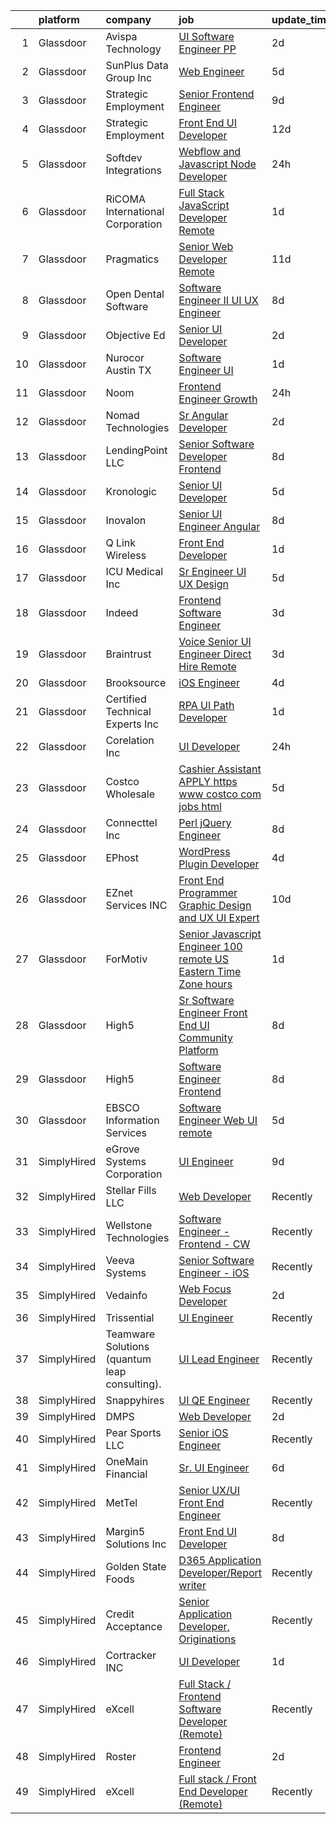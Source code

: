 

|    | platform    | company                                       | job                                                                                                                                                                                                                                                                                                                                                                                                                                                                                                                                                                                                                                                                                                                                                                                                                                                                                                                                                                                                                                                                                                                                                                                                                                                                                                             | update_time   | location                      |
|---:|:------------|:----------------------------------------------|:----------------------------------------------------------------------------------------------------------------------------------------------------------------------------------------------------------------------------------------------------------------------------------------------------------------------------------------------------------------------------------------------------------------------------------------------------------------------------------------------------------------------------------------------------------------------------------------------------------------------------------------------------------------------------------------------------------------------------------------------------------------------------------------------------------------------------------------------------------------------------------------------------------------------------------------------------------------------------------------------------------------------------------------------------------------------------------------------------------------------------------------------------------------------------------------------------------------------------------------------------------------------------------------------------------------|:--------------|:------------------------------|
|  1 | Glassdoor   | Avispa Technology                             | [UI Software Engineer  PP](https://www.glassdoor.com/partner/jobListing.htm?pos=119&ao=1110586&s=58&guid=000001825307fad4a32f4ea7f338e55c&src=GD_JOB_AD&t=SR&vt=w&ea=1&cs=1_f584b1b8&cb=1659250408564&jobListingId=1008035918115&cpc=F7A2269C793D5877&jrtk=3-0-1g99gfunqjij6801-1g99gfuo9i6iq800-6db3352afe9f26c7--6NYlbfkN0Dj2d0qKPEJP0fpBViK7V-TZwXvjpwqshPgAnSSx4qW-KrhPkyDM9HZpLSjbx7r2sgr07B5ZpXJaRwM7wpN0TToNUaxipErf4j_Metn0O2fOFCrfAF-FqIIyQsd7_E3sHuL2a5wW7N2NEKBtT1dYTk3YfJva3TLnh2PWI6TU-QC_SJL0BEWiEnUHvxRgIaWq8LsT1mHhSXLQp4oK4NThCOicgHC7m9p7lwt5c8IYbWOK9BXYNfO7Ju036fLlQM355OCxrMV9kbGudWVFI8SgisrRIby_1ETf3brt0V4shZEiPqNHOwNsvqjt1fgroewAio7PHXQeJ-r0gZqoPBJeUs3qXUmmTG4zxagqrTMOViaJp3KwbiB7Y6DX_dCICfNAOLVJ4wxSkzUIV9W7WYrw2qjPHgwBLkkGqZozU--a68cBTeRo9HIPTiZZy69mcTltnkq1n9FUeNQlQon7h0pvOSG)                                                                                                                                                                                                                                                                                                                                                                                                                                                                                             | 2d            | Sunnyvale, CA                 |
|  2 | Glassdoor   | SunPlus Data Group  Inc                       | [Web Engineer](https://www.glassdoor.com/partner/jobListing.htm?pos=128&ao=1110586&s=58&guid=000001825307fad4a32f4ea7f338e55c&src=GD_JOB_AD&t=SR&vt=w&ea=1&cs=1_35724065&cb=1659250408565&jobListingId=1008027821993&cpc=1CBFC3E34E2A31FF&jrtk=3-0-1g99gfunqjij6801-1g99gfuo9i6iq800-2d7be632629f4931--6NYlbfkN0BK9GXDcakwdiqmeo8o-2GvkYnmPkq7xevAHdeF_847qtWIb67PS4cSfsMCZRSVvnNIk6nLpPdokOLOeJcGsrW85yDhUf9o1s5guq2_oYdi2Tv-iBAmztpNJsq_fLyxYtkf5MuU7zh0L0RM_1JInW9H_JpAWl88y4BilZXPQBVLgnjfnjuUktiDBINn8MmAl-T3KPFbTX6zxTSobuqpHiUwmiKhDYI1bqMAUkn4melsuFXzeS3wHVBWBlz6bVhsNadqtPocIPv1UBB_PdN6vfCOv9Qs-6mGybKEVsL7Tu_IPvq4pg-mjyjeEF_qUHp14kEO2O3JxpljDAH1xvB6VE1nZ09-L2SKhPEFSCLa99sh72XfR6ay2kYOddcs6F91vM54QoWZXOuAHDSyXlY7D9dY7L_pSiVvGnQyHPI3WAmffJwB9o-qbM1r-a6c-1lysbh2ijuM1FSgaKDsYsK6nBDgcntrF4oPwy0TRB6OEs0o0Zm6XKi1VEK9)                                                                                                                                                                                                                                                                                                                                                                                                                                                                         | 5d            | Columbia, SC                  |
|  3 | Glassdoor   | Strategic Employment                          | [Senior Frontend Engineer](https://www.glassdoor.com/partner/jobListing.htm?pos=125&ao=1110586&s=58&guid=000001825307fad4a32f4ea7f338e55c&src=GD_JOB_AD&t=SR&vt=w&ea=1&cs=1_03da1ad3&cb=1659250408565&jobListingId=1008021162490&cpc=C0FAF87ADD587446&jrtk=3-0-1g99gfunqjij6801-1g99gfuo9i6iq800-3e093067b2bc1675--6NYlbfkN0B-fTUegnOdPWDV05CiIhIi2qlOzw6WOcAKK9Y9LqNfmkdqQGIHGuk22dJTa4a7o2Zm659bD4y-0enmaxYKOj12cdy0joGV5lvFUseZAyXdm7_kST2DsD0X4v72joM3Fl4zdqbk6iyDcJ7Ge5pcMHWVuQdtTgi2gMvOm2OLf3OPAbCVKhYRHdUcTraEFNmcHESrt5FE0PedN92ozR7jIUukYzLDsxx2yD8hiYEsyUaKlMy79jmIOvZkJOK2Vi-XivfAvM3H6odLddB2wMyoaPcRdx18j0zQpKmCn8IMOyYo7qTqzOGC2jZ1L1JfuNDIyTCFDlHQXap-tKER5Nu1MEWtEZTIEniH4p5Jkqqszi9GmFkxdlwd8pkg_AANrkfbu8vfc1nq264uWn-0HUu7IEflncnyvG1JPCf0YYy_6NBEOrRwQ4N1MQ3-pHipfpOTi_H5jNgHSWniqWCc020Vegq2T0NG7_PYWjIRKYnzFxuZMYLN3uG9RMUY7znaSWcGJp3MWLE6bMlensFfGfMXmzD-f-tzb91eG1SSZqbj1FUs09EI9yglM5qGThdbM22C6nc%3D)                                                                                                                                                                                                                                                                                                                                                                               | 9d            | Remote                        |
|  4 | Glassdoor   | Strategic Employment                          | [Front End UI Developer](https://www.glassdoor.com/partner/jobListing.htm?pos=123&ao=1110586&s=58&guid=000001825307fad4a32f4ea7f338e55c&src=GD_JOB_AD&t=SR&vt=w&ea=1&cs=1_258a5f04&cb=1659250408565&jobListingId=1008012820834&cpc=870769263AED881C&jrtk=3-0-1g99gfunqjij6801-1g99gfuo9i6iq800-26acf8328d027e9d--6NYlbfkN0AEgitr2lGK9-2Owk_bCXKkX9ldcvmrRzAzunryDtq0mgDhLVKVGwIDq9J2-faU1FRRSq8P0TnFy8yRCgt7yuJ_mWfcAskiHKQ8pSlDy8mx1SuKFN8sBsc_HDAtchKH4qpUGuhgI8gE692AJVva2Bolxn2P-NBriw1A2jjG0drS2UonZ9s62X5juxSh2vrN-gnlWX431YvRSW2tRFG5m2jWTc1Fi1TgdKdioYgsnEbMLfA81dHSxJfcy8-f9pkgqColBTEfSn3LF9Kf3ezrW7seRlzv3pDHSag-emswDLW61BuPCc2oecSdHKudYkjNk4NXPDGBJOO4HTTiLcrKsIrevrIiRtuFEug9Qrh1Q9TX0ANYxL78hMHrCy2N9schObBUR0I7JWywBiUfU4vd9Y-7MFNzR0nTf-1f_XwnVGy63jnNaT9iqJIRyQ3ZaFr5zg5NDU3RbYGrVxJOD0zp6yMx-B0eFeiRtGfwePnzmY7o7xfxIrC1lVPu7b4o0pbQS_KEwXUg1Cl46r_yJlHss5gFNvIb4VxPimhYlxsZToG1lnzHt7JiE7w-_tBYfZ9nIrU%3D)                                                                                                                                                                                                                                                                                                                                                                                 | 12d           | Herndon, VA                   |
|  5 | Glassdoor   | Softdev Integrations                          | [Webflow and Javascript   Node Developer](https://www.glassdoor.com/partner/jobListing.htm?pos=110&ao=1110586&s=58&guid=000001825307fad4a32f4ea7f338e55c&src=GD_JOB_AD&t=SR&vt=w&ea=1&cs=1_01e563f1&cb=1659250408562&jobListingId=1008039852720&cpc=AE484BB564079092&jrtk=3-0-1g99gfunqjij6801-1g99gfuo9i6iq800-7bf7142968e3d87e--6NYlbfkN0CPEiJEzZq4I_K6S6Q9VC1QMfIsI0INZ1UYi7vjgDL48QRk5qILklQZGx_ci6Rf8nykHJC4bXzloCJXeEO89jhmH5f6HKjRMK5UBeAoUFy-qM8MhpvSVLPfwxHG3Q45CiDUmuYGNbesg8Q9tGMQQWYLmAi26BT9V7m0nxhfAAA4PGvfNJ7cp1250T9C5wexg9vr_TfVnODzWP-u0ZhhWyMnYp-NNaMWWPC-FwcPh9D5ykMRxpxS6gBhr_vigGoc_ZigPCTVnAurfMNCE1DTQwdxkzHCM_6gLo3_9QCSvCZFKYwJS9kRIKdfgtfGXKOB3ktR1MGHlNbZYA6SOpVGyHi-5Mg2mvfwFIUG1Ch-Jg_CIRAF-54n50nDtSU6mjGoM5GGts09ZDx5ROh6CWlP12oSJXHPQ6sUIryPmBjHeg4u8d_qOdsWsZy5ayKk3A38iLZavWvYE6JrLVzkDC6wub2YZzcWOEaN64tr8lYw5AyXccLQ5xUqBmj2g_O7_kkTjNjR_59j95wGfg%3D%3D)                                                                                                                                                                                                                                                                                                                                                                                                                  | 24h           | Remote                        |
|  6 | Glassdoor   | RiCOMA International Corporation              | [Full Stack JavaScript Developer  Remote ](https://www.glassdoor.com/partner/jobListing.htm?pos=111&ao=1110586&s=58&guid=000001825307fad4a32f4ea7f338e55c&src=GD_JOB_AD&t=SR&vt=w&ea=1&cs=1_5531c337&cb=1659250408562&jobListingId=1008037988912&cpc=4D489A1B82E31BBF&jrtk=3-0-1g99gfunqjij6801-1g99gfuo9i6iq800-e455a5b4ab56d3b8--6NYlbfkN0DAwgduWqBP7ymGN-lTADpinz2i-23XbRAyg5ywqS-MDfYRIU0B2snNG_VhuT-NgPIu5IpxbVgBZoIphIhpKePS53gWodVagidi5j4our3-fb9XFvE-U4VHtc4XXW5erE_UkcGdheGeJ_H8Ab5Vvy-kpas4_oGy6E4OyhWQAs-K2cvrcigiaOoyGt9Kl8QksYd3E501N-uFXfIwr7_c8P64p2d3t5_3aYo7UCoqI-gFSAKM3qwdHYIzK7i1QT4B7i9oDboeMIdxgeat0DTZZjlACT6LW29CL0lLMd0fsB8BNeuvzK_TgHvp4ZEq7l-mNWlEl5uIXhE5Cl5V3sFAmuPCLOYsoc4eYU13CNutoi13qFGqRgNLMBO6OLUFnWvFd5_our_BppoWh2JKIl3why-FzQuomM6Qp46hhxvVgSneEMfu82hICF0zQs8BsS-NNkmKAiREFVY5-Ns9sbVDgx-AFiwOw43ta7trCaldXn35Zje0N7G_nxFgtIV-O6kr8w8aiRry3-Pv6w%3D%3D)                                                                                                                                                                                                                                                                                                                                                                                                                 | 1d            | Remote                        |
|  7 | Glassdoor   | Pragmatics                                    | [Senior Web Developer  Remote](https://www.glassdoor.com/partner/jobListing.htm?pos=129&ao=1110586&s=58&guid=000001825307fad4a32f4ea7f338e55c&src=GD_JOB_AD&t=SR&vt=w&ea=1&cs=1_5921fc32&cb=1659250408566&jobListingId=1008014524995&cpc=5EFBB0462F9C6B7A&jrtk=3-0-1g99gfunqjij6801-1g99gfuo9i6iq800-6c303b26b1977565--6NYlbfkN0B0Rz6hgcQIh48-ryoGcuJx24RtSSk60FM6weBiyw3WPheenBPXPdfYbru-k_1-Vy-Q7ugnpHfR2KJaKp_616l7C633KnYRBffO35aHl6TnWhl-5KURW8bzVkopT5k9Wk2oANUP2FNiI6M0LjgmaJ5U951w9LhgPUO-9zSGFmqktLxh5V8YSzbszGOTBoUaH2x5EXY3UpIAaG2Vir5JVulIpXkMvqCUVylZ7ryUyiw9eTLxsQiPWRTvV4hrm_cEqrJ7HmbwV3l6MwKw_waI_4w9k9QWViwUEf4V1k5VUiixTdY-UN1r8GqwqipHhR9lsqb6Z7U1WCfkcw-ZG38YJatwGubMRhNtVmhMlbFIZMB7ofJWiJzW0jAo2bZjfCHr29aEjgbsRYUceDneLKzVVYlL_S_60q15YXIn_rFRKeVt6IOV08kgJ1QTzwGTJ9OS2KH_vhK8Cbt-b0syI9fYC-RMVW4N-lMcqEnJb3y0k4JmbZQA93bqNgUqhBxiDcHoymnXOoOUW1QFFQ%3D%3D)                                                                                                                                                                                                                                                                                                                                                                                                                             | 11d           | Remote                        |
|  8 | Glassdoor   | Open Dental Software                          | [Software Engineer II  UI UX Engineer ](https://www.glassdoor.com/partner/jobListing.htm?pos=102&ao=1110586&s=58&guid=000001825307fad4a32f4ea7f338e55c&src=GD_JOB_AD&t=SR&vt=w&ea=1&cs=1_14cab2d3&cb=1659250408558&jobListingId=1008022827146&cpc=7BA5D3642D0850DF&jrtk=3-0-1g99gfunqjij6801-1g99gfuo9i6iq800-eeb957c2d2c37376--6NYlbfkN0AKPWZsiSsGVsCbCuz671PqLeCoc4zvkJCuGTk5psuLhccuF8TL43NgKKJDuW9RFOazQhs4XfnXiEbJ18pBGbXdri6ypvQzlDoZpu7F88I5a7h_07Dmr7u6BNZpbXjmUN1x2Uq2jvWgERnOlT1h8swnYsgACBEksXNRNKnepB4Km1f9Ouq_4X5fROsz0h14QhI-G3D-oO9fc5zmCTlPVjo3bAX5QOb37iR_LEZVLv6t8elKi_ODO-4B8iLxuShKaKSZDfIfZtayEPzfOLt9Iio4DK9I_CU0zS3hO5KtG3xwFq1UJRHH9tfNyq4llzMU__A5X1kGZHWfdRxC8GVlvcHa5A-y8LgZzVOpZ0U_cf6Cl5jcytBqfGMs4zmR4nKmlBoqog2fzbyH29CZIyVVLSZ_HjVt7dYBOaHqUmllKpHC9m3y1HxGFpntv5tq_9XHBIG2CT9Pfvgn7pQe4L7kjDXSR_43NUptHxa3nX98oDwgo4WYHT0YcbSbqSDCnDgBisrQYdR_X2VyAsMSwFoqJRTQ)                                                                                                                                                                                                                                                                                                                                                                                                                | 8d            | Salem, OR                     |
|  9 | Glassdoor   | Objective Ed                                  | [Senior UI Developer](https://www.glassdoor.com/partner/jobListing.htm?pos=115&ao=1110586&s=58&guid=000001825307fad4a32f4ea7f338e55c&src=GD_JOB_AD&t=SR&vt=w&ea=1&cs=1_8b134823&cb=1659250408563&jobListingId=1008035561341&cpc=56C4EA4A1A191A49&jrtk=3-0-1g99gfunqjij6801-1g99gfuo9i6iq800-cb65b932bbf5ed28--6NYlbfkN0AXBj8bFyx3AxHsaESFnYy6Jn_Gl6fk4-ScA6Xd9bMEM37iv4si3nfw75_-dmfgMq5h325qvRPKLohiyLVA6HzaD-aOz7ACRAyMjnHYTGE5c8UIAhonRBs8QDrpQZyvfXvQLLfj9ymD5gnRIwIkPBTC-df54-IpvKxF3LWNrVs03yHe7ElUeI4Rd2ZUzdu_vFF5HJE0fe1yYjl4n6FTEcJ6gxbSMc7n5xQrQbE7Dmqsn_rq30H2pmw0vo_0ti9AUanP2LmcbRgK4QtbAJ4fPcl0rBvaOkZ6e6cmYjdSQZNosGqVuJZe6JbC6wW4Yn90IlVGbZZGcHPOGHGQQ5CSlqoPCXX0Z5IgN3dB9elWhrv0iGW0vgVTe1Ov46XkDk24P-lkQN-A_XTlM0EgjZSL6W2djFGyImtz_a3iOxyb7_rxWFPyKLjElWxJoY-uYwlGdcjpDlQihcmurFAr5d_9NX9_RlVYtJQGQTsGjT9gMVSLgpGUwYbp7CyB_Hm0c9Uj3Bg%3D)                                                                                                                                                                                                                                                                                                                                                                                                                                                    | 2d            | Remote                        |
| 10 | Glassdoor   | Nurocor   Austin  TX                          | [Software Engineer   UI](https://www.glassdoor.com/partner/jobListing.htm?pos=107&ao=1110586&s=58&guid=000001825307fad4a32f4ea7f338e55c&src=GD_JOB_AD&t=SR&vt=w&ea=1&cs=1_14d05b3e&cb=1659250408560&jobListingId=1008037760488&cpc=A8EA696C92E7776B&jrtk=3-0-1g99gfunqjij6801-1g99gfuo9i6iq800-392ab37f6ec91e97--6NYlbfkN0AtlW_omU2Xx3W-19HQ_drmTKCWebiHnmA5lS5PDL5G8VZrnQuVcD_r12k4Ct5fvu2DqyUSfvPcl1gawt96ufimpiaFZrad5mSmJI5xcV25oVsHO_nmbKkUqMFnftqyaALer26F8kSbYtgNzFEO3jDC9i0hfJGT193wqc_oW1WILn_K_6yc90fZK8I1BiCRlir77YD7Eju7kmEH5KD8qckwCf81xsnMycx4tqV2mAAgBWVMQUildLvesVKJwIpCmMyNQBBCqC7NxBkC9rnbwX9KqyajOJ2n-_Mogf_iwDrjTuEz-me24xnEVlxvEpmgtdoG-l4LxlZLXCGvoBcLGN78a9jGF70QzKy3o8WFYS29VT_eeLkMt0QhCpcsR65MjK-aCMbeKxk5M0gmteF7v_lU662olBYQ_ZvLIjdbfc9_H5tQZV5gfDl8ygRurmiPvrRaAgP46auHQNrO_5iugUjUk4_AOTBvy36cXQwz69etdZZX2eVgr1UrBSbDGFihq4xsWZ2KVcdSdQ%3D%3D)                                                                                                                                                                                                                                                                                                                                                                                                                                   | 1d            | Remote                        |
| 11 | Glassdoor   | Noom                                          | [Frontend Engineer  Growth](https://www.glassdoor.com/partner/jobListing.htm?pos=103&ao=1110586&s=58&guid=000001825307fad4a32f4ea7f338e55c&src=GD_JOB_AD&t=SR&vt=w&cs=1_1d5f4cc9&cb=1659250408557&jobListingId=1008039826199&cpc=1959DAF898583D65&jrtk=3-0-1g99gfunqjij6801-1g99gfuo9i6iq800-a7d03ac8189c0a86--6NYlbfkN0AjMFp_ezpzrHLr4sq-SQAEo_r3J9ONvXwdD9Yq9WI6NZWHzFj2Ev0Fnbe7ubtrDPiBzqr9xNJaiOr5JHb_VXo1fkLqSM4ISc3x1pB8GNgB2LayhtBpDajJI9xAGyDvGx34i1HK5PYI1s0k5A_6ZMXkYD1b146yHNEysWkqLK24AzCN9SSb3lhlExDwhc2e5tvpWCJJjtltiBZmKWP4h-uIG7_n37_2JZS4zWi6mh6YMzSfRM1znvGGnLImey_Bgx6QjM_kjEybEpFzwueY-t6qqttOgUrIVJVCKt-Pkf9AiDF2uwMusn8V_3GV93QVOgRDRNDRhyNAjigrw_UgD15yzGtA3A6M6RB74AKXv8txu_rOpKN4Z6x8Z8sx7Apmz6CJpPvp_UWUAi6SzYzjSHD8GZNfP_UuIW8vo7vkEh_4HbNy356PXWw_pMyTA6-omkKBI5klWxb4uuhVWxY5Ulfht53RmyKDbUrfY3XWGDvAGgGhDomK3tSSXq9M2DZafWFue7n00o9oGrazVu9J8uhTNdwLV4Zun_b5c_Sglsxfkc8dL5fvzBNp3dB9FBPmXz5LlMQe5coNoqksYrv65puhWAmGUEzJieYpg446tJQ9ZxIOsuR4ges57xJo7NMx2uNZsOyTNG3SBTS1nLFDyS_mmjc8QeBcyZhj7O-3phUjjJc01FIKhwz30EHnT7AARTD2EJOV_9pp7vUmeBZrmgOu6dFtPCdC5nGmpCBY8ZeChRRnObEVnFgIHaM-_c-b3RJx5jV01-UGHAZxDAfUb3ZRD29wBHgMKGRzcdoMHcdPyhAR6gfgJdEGIF8CJ2aG4-q8CNAccgRYl51KoUnkj8xVQUNcYxV-YuN_3ZF_t0QijVI0NXo1XGHhiQCuryyL8HY0ziIB_J5zieT8KmIU5nsMURzmXIdNNe26O3BolotW3-fo512tVfPb) | 24h           | New York, NY                  |
| 12 | Glassdoor   | Nomad Technologies                            | [Sr  Angular Developer](https://www.glassdoor.com/partner/jobListing.htm?pos=114&ao=1110586&s=58&guid=000001825307fad4a32f4ea7f338e55c&src=GD_JOB_AD&t=SR&vt=w&ea=1&cs=1_e4113b5a&cb=1659250408563&jobListingId=1008035883689&cpc=D01F56F24F237C35&jrtk=3-0-1g99gfunqjij6801-1g99gfuo9i6iq800-c792e21246ef6fdc--6NYlbfkN0DuVYiugUxfe4spVr7yqiM4Wx80ZpeOa3v6IxYcPh-fbdcZkxit8rJXyDMNwMmwmYMFIw1dqcv6O7JebwnKrFjlIKSs9ZqdE1g9JFbo4JBRoAbf042OVN_AqQl98AZEwbmBEAMKc6whpLqSGzXCFhhKyxv-ha_rjCUc13vXCXwuNDG9USj_QdodlHXmGIeXdqXgA4MUdIxSc2KT450q14gUwzHzCe68uesVbq9pTzRaRcyLmUJFhRS_jum1mqndzBGfLir5m95a0pAbkDjiYHK35vo7t-7-Rx4dlG-uar6fy0bastAm7MSGGsiRp1hkZsZNQ_bgm3Uosz9TABrW0bvZrlrE8gS5a1lkJ53s9VzqG2TFcV7saSlQgL9vrFZRmR2MhmVbc_hGkSAyXMZ-I9mmc0tZMCedcHbyA24y2Yv5n78CVpolP7shgj40o-7i8V72JKU7YsbylTcuzjZUsaKHebRI7bWV19vazf0POQJGS8eRXEP3PnuNVWjAuT8pj-XS-agA3rURLw%3D%3D)                                                                                                                                                                                                                                                                                                                                                                                                                                    | 2d            | Remote                        |
| 13 | Glassdoor   | LendingPoint LLC                              | [Senior Software Developer  Frontend](https://www.glassdoor.com/partner/jobListing.htm?pos=120&ao=1110586&s=58&guid=000001825307fad4a32f4ea7f338e55c&src=GD_JOB_AD&t=SR&vt=w&cs=1_67e1ba41&cb=1659250408564&jobListingId=1008023577553&cpc=FD0C804CFA90C8E1&jrtk=3-0-1g99gfunqjij6801-1g99gfuo9i6iq800-82fa04a05c3a09ae--6NYlbfkN0AMU85yDPFKRmyNaJX4vsZzzCZO8oGW3wN3dIQS5LuX8APSEdPLZuyb0wEk9g8ACfIYtRd5OYhqVF7PEYILND5L5ULGQoXJqPDg85ajoEp9eiwBN-yo4Ety9oRhcNMcfo8gSCGC_MNm0DhyPSkrPsHd5NLfAJLy_E5cihRLXRfhqSiDCRkttL6mZRv-bFAmdJ3wwLWiav2ldACiHXAOFHtIJEUf-_NG7UlztxOdDCluDZVL4lzLc2jPvmTJBlG78uMrrpt_elrsRVhBDH_HCZf4LoVOT5SXmtFrD1JZUKDYBHWrHD50ZGz3GTX533wGaKmJWmpW8YEqLxC0-4-JVaMIknY4ANbkThmd4PGGUd8DSAUrbK51AaS8dekVblfq-UJiRdZPhPsoIiPHOKeWad8-inMrNruaDmWKij6WQnTNSGBYp2Lh5P5Z6HzYJBhGqJASjpcvuWpjAKAfzJPNVJaYXa5_ofSBdzL2xOXo4CHQprY79Rxl4gLt2rhq06sZEPEwJL67a-XOgxbZqKG_7ZbqgFevYiR26MykwNeqU9Q93ir6ycxtvW4HreXOoyiLin5DDeGzYhbrGP0FPdlSvBNYW4M-8u5gnqO85r0xefRfsaavY7GrA6ewkVZixiMDQfyU0N7aKGPAv26ONDCxdlS-AK5d1F5nGbQ%3D)                                                                                                                                                                                                                                                                         | 8d            | Remote                        |
| 14 | Glassdoor   | Kronologic                                    | [Senior UI Developer](https://www.glassdoor.com/partner/jobListing.htm?pos=105&ao=1110586&s=58&guid=000001825307fad4a32f4ea7f338e55c&src=GD_JOB_AD&t=SR&vt=w&ea=1&cs=1_a619612f&cb=1659250408559&jobListingId=1008028581740&cpc=DC9BC4DEE5BC1459&jrtk=3-0-1g99gfunqjij6801-1g99gfuo9i6iq800-1e24a7a3f0bdbab5--6NYlbfkN0CXEglUD0u-VhXktgQN4usDMCM8iGQKWbysSPq1pA8oCLVjbXlFZW1dleHVfxx5ilBbIbMWXyFCO8qEIg5kF_cxnPNbaKVUiD4PuoTCAHgwfGszFW6_Yaw-MR-_p4cjDTnFH61syHmBgrlUmZY8XpLICqzD9giWinB4TN3l8vLeyaPYroYLcNTU1s6yEipKIpqk174902_nkzTvkZKl2hwBh4L-w1kwtId8TrvkOVgaebgU4Lff3TY072KCzsrO6iR0Ml7uF1Eb-iJSkVPCfNbWkLee80DiF-ffbBIH_kgcEdSNO9Mptxt4pyb99gYo4vIGKux-NWPQOXxrpqKGRZxkzS9Ijxg7xHJ-sCqi43uaI7HrYpo6q5esnQ01CSp5lCMmDFLaFORIiqivJf7TxIobXF5GWd97LA34UKL9X_5rmkNoLunDtu1hsinjrk9_Ps3VkKKMxKrL5YEeqaU9YEEgTT4bb9py8c6e9RmI559qCc0EaBH4s475DTAt5SIicHE%3D)                                                                                                                                                                                                                                                                                                                                                                                                                                                    | 5d            | Austin, TX                    |
| 15 | Glassdoor   | Inovalon                                      | [Senior UI Engineer  Angular ](https://www.glassdoor.com/partner/jobListing.htm?pos=126&ao=1110586&s=58&guid=000001825307fad4a32f4ea7f338e55c&src=GD_JOB_AD&t=SR&vt=w&ea=1&cs=1_7fcc6f76&cb=1659250408565&jobListingId=1008023536583&cpc=9C2286EA3771AAF6&jrtk=3-0-1g99gfunqjij6801-1g99gfuo9i6iq800-d1f6d6f227abb413--6NYlbfkN0CIjWpXJ088CnaNPA5ryed57scRotG6GJGTmtz3oHybueGMWJWokKh6_0uZKd4MIkG-WsahxsipohiRROrzVkWoaxIDQNalNMKJgjb1njPpdwVWt3XmAqXiI1UIlot8Bc8qmhinE2azl4HBUkbUEQwAUPw3gWWFmZEGFRobaqU4ul8v_2_87zX1ADS_TtRjJzqoicitGkIGaTG6iPG8XQpSBbDlYg5dDc8Yss-LxHmc_SzZUhIBGOJxn6PtN3NAJK1FGwf-6oG_CRL7vXpyZG9IQAjEVFjLDz6h6UUg-8v9tnu7b4vg-ohVoaGTPABgrGO20m92nsQd4-7fohkusQlZN0RrVxJmD2cumZqdYEFZ6dhaK33T_i16odrrSzfdEzKluGb5fqAEEDEovk6zezncH7Zy6gHW4BgErrGjopzswCT7YLb6u-57u0mhn_CzDrMobtTYI79zWIosmktq8jT0o8xo-74L_cbZfmaT4rDTY-HYb_lZFQJxq1UATDnTGB9WnVIj_CZOkQ%3D%3D)                                                                                                                                                                                                                                                                                                                                                                                                                             | 8d            | Remote                        |
| 16 | Glassdoor   | Q Link Wireless                               | [Front End Developer](https://www.glassdoor.com/partner/jobListing.htm?pos=112&ao=1110586&s=58&guid=000001825307fad4a32f4ea7f338e55c&src=GD_JOB_AD&t=SR&vt=w&ea=1&cs=1_f1192e86&cb=1659250408563&jobListingId=1008038429812&cpc=412D8C26869823CD&jrtk=3-0-1g99gfunqjij6801-1g99gfuo9i6iq800-b18619c45ceab8ad--6NYlbfkN0C1n-7uwLBmXreK9Hz04i1NaXR3ByHk8AHoFYtQOHcucgIE37DlLmIXSSRK0i1kU_85-hID576qVqEttHsyrvG_FHcSHcf_4mCXGhNJy8m9YVAPhz6bNlmbiv3qxIXAsTliKYSGej105Chra5EzpZgIyTtJ8i2hHAYd_wy_LdKhVEq8uiUG_N54d9qgS76gImIqprvc2GJixLPVRboKVAiCnD-ZYKhFAr2r1xZcCyejsnZzNPT3-iGulQcLbD4g8O-2TfLAOrOq0SWffWjIG0Ae0F29dmd8YhL2we1yWBJKNLXs7PsBW9KG8EB7jAYS_nvnYqrG1ldRzy7sEK9f3ARfnOELlbhd3_lXeZgv-j8B-6tl2mFs25eW7H3xtgOj6xizsIRGR2oQ2aESv05Ta0ACNWCFJJKysQFbNgdIamMs1YG6X7W_ScidBUtd8q3cAcnJcOVP5AWpHA2BntgnEsGuad-ybiO69RXtykZdEkt-PMxjJun_MEg-KnaogzeoMOE%3D)                                                                                                                                                                                                                                                                                                                                                                                                                                                    | 1d            | Dania Beach, FL               |
| 17 | Glassdoor   | ICU Medical  Inc                              | [Sr Engineer UI UX Design](https://www.glassdoor.com/partner/jobListing.htm?pos=104&ao=1110586&s=58&guid=000001825307fad4a32f4ea7f338e55c&src=GD_JOB_AD&t=SR&vt=w&ea=1&cs=1_e926dfda&cb=1659250408558&jobListingId=1008028829700&cpc=EA8E16423DBF1421&jrtk=3-0-1g99gfunqjij6801-1g99gfuo9i6iq800-f58bed27097db234--6NYlbfkN0DKLGbq8IuywZhlRPDEu_l-kU269d3FotGI5zF1ovesoIDUTtUJS0iz7kvnrgV9c7X8NvJylGwv8PqAC_H61RidMI8WjT4QHLwaRBJIwzCbj7OYHPng8b-vA1a-W2FBWcBtPh-8uQ-qMOPgBUhnlmDWjvKUt-m7jW8nFbMs3gcGxN2DupSwe9409H8Fo5c2J52Pnlu3ksrEi3fHOmDGKHXu-WnRFB0VfLZvJFIT9OGmszvjWfi7N2cN7aP6It3DJ5Z9tkFLxDLFeF_HoIqa4fYUNvDB15ZegRCyC-NS14gAZg76nDvw4nho91_3_-JHkev9HcSy5bd8ZhnaIzfedvjVCmrPeX0Vzgs-aXQVXFrKH-83zRPwWJH0PGQAw8SihUhOuLK_lW11dSVqDsY-P20_ebjqB91odrCj2ZZ78b57PmNyJ9bmgLAGD2GKol_-Qtbfv-64A9BFYfsrzNBPEhaFnLdsnhOJZ1u2M2PjekPhvy6Pu_2nZL8n_R4piir2VDERkn4Exp34Kw%3D%3D)                                                                                                                                                                                                                                                                                                                                                                                                                                 | 5d            | San Diego, CA                 |
| 18 | Glassdoor   | Indeed                                        | [Frontend Software Engineer](https://www.glassdoor.com/partner/jobListing.htm?pos=116&ao=1110586&s=58&guid=000001825307fad4a32f4ea7f338e55c&src=GD_JOB_AD&t=SR&vt=w&cs=1_eda24ce6&cb=1659250408563&jobListingId=1008033549634&cpc=8507CEB59E1C6AFB&jrtk=3-0-1g99gfunqjij6801-1g99gfuo9i6iq800-d116950515db206d--6NYlbfkN0CiRNM7CVr8YueLFKlzwbFWI0o7IjV438l4sVrvKZ0flpURU_mqoI8E-VxPfg2eTCFcMqyOR2_EOxf3muVEGf3OBhrTrBFb9fSnflLes7wGGOZfkAX2PDd6yj_IKNYLQykHwiL3PQ2jdSwxKnE5hDjCmW5dbsA-JKzeD21-HT1dfI-z_AqT6116HK0gaH5bOcYaJODhs5xiF0_rFmNkII5mI0_TcuRr0cNvQvPwJHchQzblfpGElUp79RE6Adqk5TNjVBPesLFO0o1FpvhjadbasBFcppy01Gd7M0l24KSNj_OagMEt7dyXKk0hUwrM-sNhKr82kuw8yaEcsuiZArHFsrv5HMRGAnMaZWcMdGD1kP3qCBPt0RvG6KD4UZZvyipO7v0SScwYSgzRbAMWMujqh4xEQqVF9me9vtycaToCaW4NnJD5sN5wU0PyOrciUZYn_9NhvxK36RaCeRJ_peSfC_dkfH8EWfs7OyQ9-wj2pnuow2BSjB7auTeIOc7osX_a8AlrAiiSGbvj7RpiSwLX)                                                                                                                                                                                                                                                                                                                                                                                                                                | 3d            | Seattle, WA                   |
| 19 | Glassdoor   | Braintrust                                    | [Voice   Senior UI Engineer   Direct Hire  Remote ](https://www.glassdoor.com/partner/jobListing.htm?pos=130&ao=1110586&s=58&guid=000001825307fad4a32f4ea7f338e55c&src=GD_JOB_AD&t=SR&vt=w&ea=1&cs=1_d74ea321&cb=1659250408566&jobListingId=1008033172562&cpc=32EE424DE2B657EB&jrtk=3-0-1g99gfunqjij6801-1g99gfuo9i6iq800-8b55a12ea23a01e4--6NYlbfkN0AL3dVr72y2kzw2kaN2Ho5i09lACUMjYeOySpm2U6KfangpSdCj5igvGaHR0TeJqvxLkziEP-jQ25UKYcGUjB3CXSFW5IYWjwR6p3IaP8aRSWxDO8gwPX659sjjtpcH0sRuvfS9Lpe0djcfZMSNT1ETcb9VgcEXUCI8NE5Ia7xmWXxF0jApUAU3xaQH2Rcji1sg8nIQOF6yofvr38rMYwZeg8IyW8Mat_s7n9BlVa-8QYB-Lm6nntAU0zrxhxCF_fERO0YeNDk8-tQvEnHg1RxUURXPCHgPpDODJNSdb2jrcy-hhEBflmn5SQxcm9uDy0C4Tw2F0D5IfusksD8GtVI7CaKElS5yxYXcD7gzkPLB6Q1mc7V4WJd2o35wkly44SqBGj4zEsPC6ntnLbRyI5ObHlr4Gao8MaGlruRIM1d5Yv-u199sbnlDjqahs0jaeobhs5jMwhj8eoUvMOM6UwpWtrs2CV73xWqL0x5Gi8obHeB8-sCXkPXjo4kJ3k0IAfGZV_ycPQHap2BDnHc3xcKC1faUqK99NTrQaLaLoXwfQ2fG78wK0CO6XwVUThBKkKXGE-mHtmJsI_5WOcl5G28qcAm47RqkW5mHvdnSKECc5wgeoqD-kVtl72kBtb5ZZVv3kspgabag_pPPyT6T5xL6RGotJ8LEfCMuJJ9vwP-XncAqjyEcdCUsUAQGgvGT_oBx_guYNhV7OMfp0TpXqSQkTCVZscx-WHVQABZcddK2az3NqffpIXM_c-OA6Jk58B0%3D)                                                                                                                                                      | 3d            | Sausalito, CA                 |
| 20 | Glassdoor   | Brooksource                                   | [iOS Engineer](https://www.glassdoor.com/partner/jobListing.htm?pos=127&ao=1110586&s=58&guid=000001825307fad4a32f4ea7f338e55c&src=GD_JOB_AD&t=SR&vt=w&ea=1&cs=1_b20ef9d2&cb=1659250408565&jobListingId=1008030722753&cpc=4050D81B60456B41&jrtk=3-0-1g99gfunqjij6801-1g99gfuo9i6iq800-97567247f9c9d73b--6NYlbfkN0BhNN3PPgKPbTMZB0Y0J5JTZS3FnMM-ugqbblX4_m-srDJielPNCs_lvQXXEB0CV7O2b2RG_ROXfv5iEM2u8WVxiu69NvzF1l24sSYjYhvGRnHR47wyIOnZGim9AFAjIMJIZ5UsLeIdVNsNi5xMdfMY-Y7W9UfCusfkDBmDmJ0XAmZc68kgkq8AzyTLdfVQeeFB9uFli5-3z34wDPBP7KNueZrTWURkl8A0bw0SMqVNp6_FEUdhuqKCqyHd93R60aobhdPMiD_JHGCEFZW4edh08vLVt2itNmpO5mpaQIowoOM9Agj3wEDhDRPdOxX8Z8vu6avszsDUxrU6I6JtIM6D3Px2B86mWzfUsSa8zvOwVOLUxxD9cDZc0Q4B1t-aPSMS_Zz_xodEzWTVeyomx7BAITUVBicgULklbeDtNYBH6NW0NLgE8dS3YBtjIGZSd6PuvuaQOs9OmOc-WN84M021poY6D3N13yLqalbAySqojZdC-YT3piWVW85XvZ-Ns2aF78FQ4lrpjtZ-4ZgIEq7M)                                                                                                                                                                                                                                                                                                                                                                                                                                         | 4d            | Remote                        |
| 21 | Glassdoor   | Certified Technical Experts  Inc              | [RPA UI Path Developer](https://www.glassdoor.com/partner/jobListing.htm?pos=106&ao=1110586&s=58&guid=000001825307fad4a32f4ea7f338e55c&src=GD_JOB_AD&t=SR&vt=w&ea=1&cs=1_3e207b94&cb=1659250408559&jobListingId=1008038352199&cpc=63C68CF611DF075E&jrtk=3-0-1g99gfunqjij6801-1g99gfuo9i6iq800-e2bde329999dd920--6NYlbfkN0BKgzQyzTF1Q9mOsR1amaS-juVGLjHt5Cdom-gEF9y-xY-tlIpRXCPWICSYtOtUb_K6rIB44S7I6QvzWcoud7PiKjEcaqI8-UgpseXhn4BnF0jnZGRQM5TzFl2TGQPJ_-f6qIytSWoYGwjS_Qn-lq-KAjw2yS9isyO1_dNrtlb8BA3iYBrxe3dBGKYu-uA5Ucqw8gGQLFQpoW4dH5-wt2rCyD_fzr7sl7qeegZc_bjZ53tZ1tsZxy7rjUtDN_V8AB2OUdOZ2ItXqcEgsJGdcTa-ovMnL7vlsaPvzoDC9wQSL4ihbu2pstXTlgR1VIBkAVIKO1Ju3mannJ1dWNSMJHgthSWVBT06OW1xISDKfTr_WySgFU1teq8GtmJdWE15TV7234uipR6fjekRCTRu7mntElS96IXPw7hDUH4zqO5T0rTRbFFJlcTybabalPkDRi2_xGAem6AAcEbVPv9T9c7rjyKA7vEStBxfMvixzMA-uciMoAjG-EBAlyZOdbvfDnI-aAoR6ZBMnQ%3D%3D)                                                                                                                                                                                                                                                                                                                                                                                                                                    | 1d            | Arlington, VA                 |
| 22 | Glassdoor   | Corelation Inc                                | [UI Developer](https://www.glassdoor.com/partner/jobListing.htm?pos=121&ao=1110586&s=58&guid=000001825307fad4a32f4ea7f338e55c&src=GD_JOB_AD&t=SR&vt=w&ea=1&cs=1_d1d5d596&cb=1659250408564&jobListingId=1008039215696&cpc=545C0D17DAD7ABB7&jrtk=3-0-1g99gfunqjij6801-1g99gfuo9i6iq800-7b75341c8d9ac5f6--6NYlbfkN0AgTKETZ9eMKRP9QNQdlPnAOIi1BYwYdrGW_sD1bWkbVKBsSu9voCjFuSgVu-OoZOXDLahHml_9WEBhGHMnTLYghBMoFklOjSdKByLxUynzTPhmXHcfQxhnchmypZboLaf02SZ3HVCyvId7HmxqOUa1gQdDQjidSpRBPe6MgGndIDGKh01boJJ92pOPuP7dzE5q7MKF2Hlpg81MgYOr5yvOKHCHNW6rnkceFRe0UAL3JIaLFNwVjaE7fcPP29yLeTIos2sFhs01TxAcZe-w-2t_SFXKsEXhzxuZ6MjDAoV4RJcsZe1DlPT__wbYcXy_gECUAyWqdVsrFR0J46XOQhcCBUIv96VQXadVn9jyiu1TxfOnQuQuc2b0hwkFuKRz_r96KruxH8F7KDEYF5JUdwKMGVm5bY7Iepw3VDwZ7A3YfUb489Pkto7lGiyefT9I-FJ5pYgLBj674PDJkJW86UEnwtD_NfeNb-8CXfu-KmDTcg%3D%3D)                                                                                                                                                                                                                                                                                                                                                                                                                                                                             | 24h           | San Diego, CA                 |
| 23 | Glassdoor   | Costco Wholesale                              | [Cashier Assistant APPLY   https   www costco com jobs html ](https://www.glassdoor.com/partner/jobListing.htm?pos=113&ao=1110586&s=58&guid=000001825307fad4a32f4ea7f338e55c&src=GD_JOB_AD&t=SR&vt=w&ea=1&cs=1_e64555e2&cb=1659250408563&jobListingId=1008028209481&cpc=8795CF9063CD573D&jrtk=3-0-1g99gfunqjij6801-1g99gfuo9i6iq800-e924a98195b3d4b1--6NYlbfkN0AKYC5QpjxDD7S2__pOxPGuIl0e6vMGbtMHcp0wT9Sh0VKw0TTPRJ7WaNYNpEkE5ieBWNfK4CeLOYN3RYOejzHgcH67tYGoj91y-2-JAJLy7eKF1_wxa1JxAduyEDnYbsImxF3sNIzAcVIWuX1fiVaArQRBVXzSJxsSTYXHtspQbGu1jqVMyCF3ljIl2RzSkTzp_lEPYj2_Y646q_mJsNcbxE14_KG2yXcyEI1CpaBhJDEY0fP-AlIUuWOTchafk-Z-rQ2xA0XTkI6HavjWUCAus0xD8kONPCR6HupdRsiR61KwylJJRDMmd1iTll8q1w5b_0w3DfwAuBzfNk6_0khpnY5VH2Nb-2Rp46l9JgdvolP7FeGZWBcFd5CWgipHH43yUK2qNKeOVrEIZEFTYPzsRTPkl2lD4CFJn60SxCl_aH6gyzyQCrxl9RJlJzJ4vNs3CUGfvl_oNQgbMb-JgCwP2yTV-RZWd_c405yA7dRN-zksMDadB-gnUk7Vd7AmcQm7uznu0F2_9r5uHrBftKpH3Tqfu0aSojM%3D)                                                                                                                                                                                                                                                                                                                                                                            | 5d            | Colchester, VT                |
| 24 | Glassdoor   | Connecttel Inc                                | [Perl jQuery Engineer](https://www.glassdoor.com/partner/jobListing.htm?pos=101&ao=1110586&s=58&guid=000001825307fad4a32f4ea7f338e55c&src=GD_JOB_AD&t=SR&vt=w&ea=1&cs=1_aaddd685&cb=1659250408557&jobListingId=1008022688656&cpc=D9A4E834C51D285C&jrtk=3-0-1g99gfunqjij6801-1g99gfuo9i6iq800-65fc7b6679726e51--6NYlbfkN0CuGoi7i9IIRzYCKw7odRfFiIQLhSsx8rfEaZHu5YraOnwlsvsu4ucvUpz3FgdeX5Nc79YJ4rQQ5Di4Y4hwwPn6uFQeSHPksicyitmbQSE9HCSQvIJsseV3OLdLfa8yg2jM7Uy006FMhfRplDfSQ37crXzMGEji5nRjNq7S5JhigiRF2IiHJKypmQ2oqzbxC8f2cuh3nb8MEh--rFn4zoSxxRKd3StKrBwoJZT4Bh0rygnz-rpNhDLZaR5PnBEYyolPwmKR9EPTeVj4RXEV001RZgKCuSss6bF33J8RBXgx9orSanG6570Dxg8KLuRONy1_EkA36Hf960crzpF5fKoIosmGCSAR8iW-ALYapD4Sw9ueiMQKbK5jTL_UdhVHuIQDnisSAA_mDlQJ5n4bh64Jf-zvvw4otewo9ZYJ1XlSn5gsldzHkCACFol8k4fpBmmHSaDUY-SdEs4nNvBsw6YvGMAQ1I8-PYYKZ6MnvwVC101RrScHwRi03AjleslEA4U%3D)                                                                                                                                                                                                                                                                                                                                                                                                                                                   | 8d            | Remote                        |
| 25 | Glassdoor   | EPhost                                        | [WordPress Plugin Developer](https://www.glassdoor.com/partner/jobListing.htm?pos=122&ao=1110586&s=58&guid=000001825307fad4a32f4ea7f338e55c&src=GD_JOB_AD&t=SR&vt=w&ea=1&cs=1_fb745ff4&cb=1659250408564&jobListingId=1008031241451&cpc=ACAF1607C5C1E404&jrtk=3-0-1g99gfunqjij6801-1g99gfuo9i6iq800-8455215f0d853975--6NYlbfkN0C45dLq5MIWT0odO7KRtKRxyZBie2DlayUbT7-8WNCXuiFbPaySH3A-qkUSnTzToMU2odPvSH8TYieGfjJ_T66eiNoOTxuL3ac-j8cUnbsyt-T4Ur3pYTfvCys4qpjPxQFxup3ImrFHJmgFWPB7AT1ZQCkgqTN7QlaLR5c1ef6OH_Z5OK90XJKd4EUX_GtIYj24SJZm1zklUX9LEtKeFucYo2jQCG22_OvD77VzsPqDf0h7uCNLocpBj3_MpPq4Td5Dx1E3RHOxnvZizYAIoGUesJans1-5-NBMhAIeyei6e1mEFy736GzWek205l5MMKRiAzmSrI6TPZ7503J6pOXHhzVYgROX0ijAFeVLwKyAOu-HXONhlRrn4qu8R9islNsAx15qYC-scdjPKa_bHfLM70qualUL0funkU3mgeMa10vaza3X70rhus9IjkG6XSVcZWZbhuV-s-0eVQB-2StRcd5ps9w9LoXc6A0lmadIcIrPtNllSXL7DSqRkdwzwgA%3D)                                                                                                                                                                                                                                                                                                                                                                                                                                             | 4d            | Remote                        |
| 26 | Glassdoor   | EZnet Services INC                            | [Front End Programmer Graphic Design and UX UI Expert](https://www.glassdoor.com/partner/jobListing.htm?pos=117&ao=1110586&s=58&guid=000001825307fad4a32f4ea7f338e55c&src=GD_JOB_AD&t=SR&vt=w&ea=1&cs=1_0089a2c9&cb=1659250408564&jobListingId=1008017224204&cpc=1EC006BEB16B588D&jrtk=3-0-1g99gfunqjij6801-1g99gfuo9i6iq800-28fa2c404b0144bb--6NYlbfkN0B2CPRQtEwtthFaSdUd0hKR56duWYTGRLhZdp-8kjgKbj-nYsaA2y1BAFJBu7Y0d-pbxeL0HTA5VQxQm8SAt9t0g5sw9pMUSrXWDdkEfQJ0fb6YOrUxXY19eUW5KLi8agnoMfiWuRwpBrbD0_ofmUnyRVxTmpVP82EH0JqKwdo6XP7QM79FDkYIA_NisA1aF33DPazb6FkZr_bM_ML96bdXpz82FYRo8H1ch_6oxpyjxT5OV9YvEIyPQjZq3joxbnVgSysa3hPN4P79r4mPmUwgMiuLK2HC_ZkQqxyf9RaKLj6KbI2RQvtcyGLSapr7oHnaaDsSCaR0_Qo8z9KSyS43nqqKlpHIT8qQUjezD-njRBH3riOHH5JCjLvm893nIpXLf5NDZ837PlGGMhYPr0QRf0HhgK9hU2GuSV72aRwq_SZYX46mL8G2GD84SoZITNMbnRUpheuX6ZrMwFaMOEY96Ve2qQUGA-E3kY6_-2FXpdzu8QHBkOP1eRhbkuUrYgKOigM8uXRgyoZrGxxcczmf6j8MQKKot1kiktIjrco0Pw%3D%3D)                                                                                                                                                                                                                                                                                                                                                                     | 10d           | Remote                        |
| 27 | Glassdoor   | ForMotiv                                      | [Senior Javascript Engineer  100  remote  US Eastern Time Zone hours ](https://www.glassdoor.com/partner/jobListing.htm?pos=108&ao=1110586&s=58&guid=000001825307fad4a32f4ea7f338e55c&src=GD_JOB_AD&t=SR&vt=w&ea=1&cs=1_f4aa44f2&cb=1659250408561&jobListingId=1008037622033&cpc=AD396490361E83B7&jrtk=3-0-1g99gfunqjij6801-1g99gfuo9i6iq800-39080e23a33403cb--6NYlbfkN0BOnzwAzJRfy8PDSXOFwRl8pSKmuQ3rORAcyN8wJG4A11OYMwVPf_EBT0jydbwaHb9FxQBbLNxOAEIBo6OfVGuV2rPCQ6kyK2hQuG4l-P-Sno6zDqX77mADNqFaKjJn_ovTUbDOI1W9h6pB61l-jlK4qWHcS7v0j75vzn0l0j2CIF8EgQjJeHGB0XCP6hsRZbD0bjmi0CKQjaTkddpB9Rm8aZtgDrsAuw59Nu1mMucggLDORfeovFKK87Z--23o7uaYTrkb9bOlKBAwM7B60JRiD8jz1i1wPH9TQWZr_PRmYZFBlX2QI6Ypo3MUK3VMfTJ_irMJhhqeKnsHidWSoTudhzDzRG91orUptuk-iyRNGltDC4IHhl-lPxVHusuXBi4tqgx6FpxPeko7QvtLaHdyWVKYJa1_llc5_2IPZ91kHZsgT6yIRrieqIH7zRpFPxKwEFfZaF6ISgzLcjXT6aEWZ4qpL2sdG3tus3ujzd7jOmexTLRnqGL1mjN2f2pAYrhRQubDg_r3-w%3D%3D)                                                                                                                                                                                                                                                                                                                                                                                     | 1d            | Remote                        |
| 28 | Glassdoor   | High5                                         | [Sr  Software Engineer  Front End   UI  Community Platform](https://www.glassdoor.com/partner/jobListing.htm?pos=118&ao=1110586&s=58&guid=000001825307fad4a32f4ea7f338e55c&src=GD_JOB_AD&t=SR&vt=w&ea=1&cs=1_fcaf6126&cb=1659250408564&jobListingId=1008023389427&cpc=A2E4EE1299827998&jrtk=3-0-1g99gfunqjij6801-1g99gfuo9i6iq800-457946de421293cf--6NYlbfkN0AV8vU3o9nlw7wqa180ZkP3oAg17VLIhkP1SPyaIh_MQVSfWHQ_D-a5hu40yW4gQxX6fZviqjUnFjPHj5H1hVPOlDoxbEZJE22ztq9FZ4i57NLrwLyWhy86LA-W-1ubaB2swvk5vktYmkZQyv9L3u3GfD8gtXeg-QnIP_bMOP9zpZ3HMlfSY0SMJlTmMgmpJM54UhJVB9jSclClOM6gMEVA6FNL-VZR4wULv_f35YK69XQ2OIknEvn-m9wxW6Ycn1hS1AfxAG-_cOYTy6_TifF0iqbyr5ZqWzkhHfDj2JGL0ldBemk9H9Ft5zHu8riJqJMZPMWrsJFztkGY8BZtyn-AGlMQfYF3NZXLY7Fs_IBwMnmVqeFwkSD4Ub76edZ7Uhlt7dl_Z6MGBW2guM9GzJ7qD_EQwreeWGfuQ5uSE2KdDIuj9uw5qe5mbd5B5_7zRxFp7-Ynq26s_OzZhQlJAljfyxkPoO-Ky4R0kxaE_-32LcfBeCimXoyrLto4i7A43Uec8vB4cvZiiTXu210cHSlyh0qQOIOfocVUQgHSx4KtNgpTP3NumNDc)                                                                                                                                                                                                                                                                                                                                                            | 8d            | Reno, NV                      |
| 29 | Glassdoor   | High5                                         | [Software Engineer   Frontend](https://www.glassdoor.com/partner/jobListing.htm?pos=109&ao=1110586&s=58&guid=000001825307fad4a32f4ea7f338e55c&src=GD_JOB_AD&t=SR&vt=w&ea=1&cs=1_f19e1e9f&cb=1659250408561&jobListingId=1008023215023&cpc=ECF50B846154F74F&jrtk=3-0-1g99gfunqjij6801-1g99gfuo9i6iq800-9ede6187c60e1052--6NYlbfkN0AV8vU3o9nlw7wqa180ZkP3oAg17VLIhkP1SPyaIh_MQVSfWHQ_D-a5zztdBH5vi5xFZlaaUhEW8RX_fyfkyAZNXiEQHCQUEYFdYQ0n4fJBPH24pQ-mjTQ2xyTOi07i067ioZBbd43FZJCQGkF2EZte7o6CuaN18wzjgMXw39552EmZQUMk9yz1yx7KuVNxuKtShK2Z_TYBgSd-9nurnjOaU9uKdyhqMWh6ZMb6IySNYHuZIsVvwf_fA6Fz1sONwy9BBbl2ZOnRPZEtV-sGHCj5mVzSj4LOxyKQ0yM5qWH00nw6lVK7d83fih6azxD_wOVyuef1APLEEuVD7cUA_EMk2SHf-87C_mLueKK9AvJjQfejdLAdO2NroVcDRE3docEJHxptudAR78LktNy3wtBtev8KwRpImoBZsbIxXmyAkyC5jp-L_YUVHDUNE8mHh7ATop9-jwqFoJtobyqP1_aw-cz3GI5BP1ZPQe5uZphQoF88tydw0EU4St41r2IfDGWK2EbEkCX68g%3D%3D)                                                                                                                                                                                                                                                                                                                                                                                                                             | 8d            | Remote                        |
| 30 | Glassdoor   | EBSCO Information Services                    | [Software Engineer Web UI  remote ](https://www.glassdoor.com/partner/jobListing.htm?pos=124&ao=1110586&s=58&guid=000001825307fad4a32f4ea7f338e55c&src=GD_JOB_AD&t=SR&vt=w&cs=1_50bc9ded&cb=1659250408565&jobListingId=1008028869234&cpc=AC285F3A3ECA6BB0&jrtk=3-0-1g99gfunqjij6801-1g99gfuo9i6iq800-1d3f8008e588d277--6NYlbfkN0DdXnPqwYiIrEKJMiGtoBoRMY0gisMhtebYjuc8wwZJimMLxIRF2WCtIDarJLMGcyCAgLXXIyn47ieBd7jHzyBfluh6kWV1uMuJTAr9xHqOKcMOmCYW1GYoit3QEoe332eLoMIqpHNgWrviDnBQJdPw8lfVo4Hwaxz0DtmR9gLG39miNOCW_4n5mX4iF4esJyifelW7EPfDY3QOydFqReTvyflmhtKixPPAucqWUvDCoaYY1MP2vEanlM-JoXPvlPk76OYnAIyLSDjMRgCJ67DB2p5e77DihFijVjJFD9S1AwWMi-wY5jpXniFmjwqT1-hfC9m8mD4UYavlORQtphhLvOe5_YoY5JtZ3S6u4YBR_IhtFuNZTRHREOV7gb9OhnUrdaDEN3pzNCj-P8MwF-ODEqsBNPdn5vN621VV7942lllZoh3RsoTFM_mvvsuBnaMEMLVp2wQiPLCSOxlNJ9WsPN5iGnpSaWS930UtIm6wO6V-XnxeAAdHy1xjWlFeEcUOaw4gdhcECZg7SJlrBG10Z0-pb8wXHCHn-elsb6Ead7g-RXMLWtL0lP5HRaHa3M_qPUK2WmW2Z9dVCS6vFXy3QYgX4i_BvZO7EIm4pLZ4TqxZCEBN-ILOLzUlm5qXLRnROqp3n9wi_g%3D%3D)                                                                                                                                                                                                                                                                                             | 5d            | Massachusetts                 |
| 31 | SimplyHired | eGrove Systems Corporation                    | [UI Engineer](https://www.simplyhired.com/job/7zuYlPuOxYd54K9kP-n9NthOx07swfqE-VfbPHb_ts9SGeA6AeZkfw?q=ui+engineer)                                                                                                                                                                                                                                                                                                                                                                                                                                                                                                                                                                                                                                                                                                                                                                                                                                                                                                                                                                                                                                                                                                                                                                                             | 9d            | Sunnyvale, CA                 |
| 32 | SimplyHired | Stellar Fills LLC                             | [Web Developer](https://www.simplyhired.com/job/0cPabM01mUVjoUlb6Pi7FXwZeRVP43gkWuKQ3BQ6aILmqPMsLlNj3Q?q=ui+engineer)                                                                                                                                                                                                                                                                                                                                                                                                                                                                                                                                                                                                                                                                                                                                                                                                                                                                                                                                                                                                                                                                                                                                                                                           | Recently      | Remote                        |
| 33 | SimplyHired | Wellstone Technologies                        | [Software Engineer - Frontend - CW](https://www.simplyhired.com/job/BNzjPoxRy4UMT6LuyuyPdsvrOADnKNTH5GXaMzyAKZjahnCBy07M3g?q=ui+engineer)                                                                                                                                                                                                                                                                                                                                                                                                                                                                                                                                                                                                                                                                                                                                                                                                                                                                                                                                                                                                                                                                                                                                                                       | Recently      | Remote                        |
| 34 | SimplyHired | Veeva Systems                                 | [Senior Software Engineer - iOS](https://www.simplyhired.com/job/W1XEBijmzO24KEIKTivhlcsL1i8DQKFB2SujhLMPQKrKdwe9XzMPVw?q=ui+engineer)                                                                                                                                                                                                                                                                                                                                                                                                                                                                                                                                                                                                                                                                                                                                                                                                                                                                                                                                                                                                                                                                                                                                                                          | Recently      | Pleasanton, CA                |
| 35 | SimplyHired | Vedainfo                                      | [Web Focus Developer](https://www.simplyhired.com/job/28lHjtddxzLCC7uT3WSmXCVSrqICbV5qE0tYGvgiTt5xJ70oeb5u6A?q=ui+engineer)                                                                                                                                                                                                                                                                                                                                                                                                                                                                                                                                                                                                                                                                                                                                                                                                                                                                                                                                                                                                                                                                                                                                                                                     | 2d            | Remote                        |
| 36 | SimplyHired | Trissential                                   | [UI Engineer](https://www.simplyhired.com/job/7ngntUFEiHTKYgqnWOvO6twuNE5vJKm5Q3VgIyNLaFQHUtVRHcnp9Q?q=ui+engineer)                                                                                                                                                                                                                                                                                                                                                                                                                                                                                                                                                                                                                                                                                                                                                                                                                                                                                                                                                                                                                                                                                                                                                                                             | Recently      | Rochester, MN                 |
| 37 | SimplyHired | Teamware Solutions (quantum leap consulting). | [UI Lead Engineer](https://www.simplyhired.com/job/Pw7F4UG5dkYY6Gx-L9fhALDsKe-cGwaseGEyiQaQqmQRCwHXmaGK7Q?q=ui+engineer)                                                                                                                                                                                                                                                                                                                                                                                                                                                                                                                                                                                                                                                                                                                                                                                                                                                                                                                                                                                                                                                                                                                                                                                        | Recently      | New York, NY                  |
| 38 | SimplyHired | Snappyhires                                   | [UI QE Engineer](https://www.simplyhired.com/job/V-Dqa9YLIFX0GQ1ok2qgbS7wWaPq37k4w4UZBHk_R0iEJEGT5ltrFQ?q=ui+engineer)                                                                                                                                                                                                                                                                                                                                                                                                                                                                                                                                                                                                                                                                                                                                                                                                                                                                                                                                                                                                                                                                                                                                                                                          | Recently      | Remote                        |
| 39 | SimplyHired | DMPS                                          | [Web Developer](https://www.simplyhired.com/job/yLuMMOd2JzBl6AgC_kQvkdkECObsc1tG1YNOCBV3IDiasoENB568nQ?q=ui+engineer)                                                                                                                                                                                                                                                                                                                                                                                                                                                                                                                                                                                                                                                                                                                                                                                                                                                                                                                                                                                                                                                                                                                                                                                           | 2d            | Remote                        |
| 40 | SimplyHired | Pear Sports LLC                               | [Senior iOS Engineer](https://www.simplyhired.com/job/ogE_FKcrmOauLNW0WPOvD_K_Rc_YLFLOi7yqUsR0pGeMMVeNCusxUw?q=ui+engineer)                                                                                                                                                                                                                                                                                                                                                                                                                                                                                                                                                                                                                                                                                                                                                                                                                                                                                                                                                                                                                                                                                                                                                                                     | Recently      | Remote                        |
| 41 | SimplyHired | OneMain Financial                             | [Sr. UI Engineer](https://www.simplyhired.com/job/nrc3tA3IW9nIjn0NadzdpeNYokemxD4nZ5N-TRoYclUm9DmsAylqqw?q=ui+engineer)                                                                                                                                                                                                                                                                                                                                                                                                                                                                                                                                                                                                                                                                                                                                                                                                                                                                                                                                                                                                                                                                                                                                                                                         | 6d            | Evansville, IN                |
| 42 | SimplyHired | MetTel                                        | [Senior UX/UI Front End Engineer](https://www.simplyhired.com/job/h9F9ju5EeyHELTPd36kx3gE80hL7kLq5gcztZQBQQ-aD72nmRjpGsg?q=ui+engineer)                                                                                                                                                                                                                                                                                                                                                                                                                                                                                                                                                                                                                                                                                                                                                                                                                                                                                                                                                                                                                                                                                                                                                                         | Recently      | New York, NY                  |
| 43 | SimplyHired | Margin5 Solutions Inc                         | [Front End UI Developer](https://www.simplyhired.com/job/0QE3OUKi79Y_MZ4bEGNZBeYnkMyQKkzv3YB_sEe_eFKbq5_ROysxqg?q=ui+engineer)                                                                                                                                                                                                                                                                                                                                                                                                                                                                                                                                                                                                                                                                                                                                                                                                                                                                                                                                                                                                                                                                                                                                                                                  | 8d            | Remote                        |
| 44 | SimplyHired | Golden State Foods                            | [D365 Application Developer/Report writer](https://www.simplyhired.com/job/mTgn9Ifokwq-uRHpf2d4AjGk2C3OnR8YUbH8IH9Gi4u20_spN5vVSQ?q=ui+engineer)                                                                                                                                                                                                                                                                                                                                                                                                                                                                                                                                                                                                                                                                                                                                                                                                                                                                                                                                                                                                                                                                                                                                                                | Recently      | Irvine, CA                    |
| 45 | SimplyHired | Credit Acceptance                             | [Senior Application Developer, Originations](https://www.simplyhired.com/job/e2_rN0HMFF27hhE7cw-SZew9BUj_3OUV3BSTyMIfzQIk9r86azCWPA?q=ui+engineer)                                                                                                                                                                                                                                                                                                                                                                                                                                                                                                                                                                                                                                                                                                                                                                                                                                                                                                                                                                                                                                                                                                                                                              | Recently      | Remote                        |
| 46 | SimplyHired | Cortracker INC                                | [UI Developer](https://www.simplyhired.com/job/OVhBFNIYC1HfcDIBtdGKQxhdtqQ4bt1ham-fanRcl-noZI5c8o2Rlg?q=ui+engineer)                                                                                                                                                                                                                                                                                                                                                                                                                                                                                                                                                                                                                                                                                                                                                                                                                                                                                                                                                                                                                                                                                                                                                                                            | 1d            | California City, CA           |
| 47 | SimplyHired | eXcell                                        | [Full Stack / Frontend Software Developer (Remote)](https://www.simplyhired.com/job/99siNBXRTu_GZcr9q6tprUfAPJIdYGsozXG2GvnovIkSScQaYbqrxQ?q=ui+engineer)                                                                                                                                                                                                                                                                                                                                                                                                                                                                                                                                                                                                                                                                                                                                                                                                                                                                                                                                                                                                                                                                                                                                                       | Recently      | Chicago, IL                   |
| 48 | SimplyHired | Roster                                        | [Frontend Engineer](https://www.simplyhired.com/job/ZacwgR_ukuk7oDe7z4E-UvOGzRcCt0xZInXS-UpCQYxEquOpbfH_Tw?q=ui+engineer)                                                                                                                                                                                                                                                                                                                                                                                                                                                                                                                                                                                                                                                                                                                                                                                                                                                                                                                                                                                                                                                                                                                                                                                       | 2d            | San Francisco, CA +1 location |
| 49 | SimplyHired | eXcell                                        | [Full stack / Front End Developer (Remote)](https://www.simplyhired.com/job/V2UEJBafsWwbrluVyVC_gECpJeE8tnz8ZMdN7rPJcKpHfZ1-reRKMQ?q=ui+engineer)                                                                                                                                                                                                                                                                                                                                                                                                                                                                                                                                                                                                                                                                                                                                                                                                                                                                                                                                                                                                                                                                                                                                                               | Recently      | Louisville, KY                |
